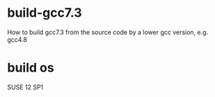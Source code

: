 # build-gcc7.3
How to build gcc7.3 from the source code by a lower gcc version, e.g. gcc4.8

# build os
SUSE 12 SP1
